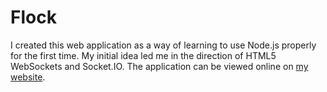 # Flock

I created this web application as a way of learning to use Node.js properly for the first time. My initial idea led me in the direction of HTML5 WebSockets and Socket.IO. The application can be viewed online on [my website](https://blieque.co.uk/flock/).
